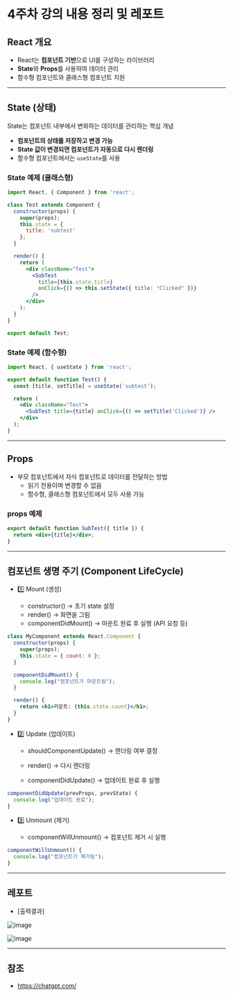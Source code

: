 # 4주차 강의 내용 정리 및 레포트

## React 개요  
- React는 **컴포넌트 기반**으로 UI를 구성하는 라이브러리  
- **State**와 **Props**를 사용하여 데이터 관리  
- 함수형 컴포넌트와 클래스형 컴포넌트 지원  

---

## State (상태)  
State는 컴포넌트 내부에서 변화하는 데이터를 관리하는 핵심 개념  
- **컴포넌트의 상태를 저장하고 변경 가능**  
- **State 값이 변경되면 컴포넌트가 자동으로 다시 렌더링**  
- 함수형 컴포넌트에서는 `useState`를 사용  

### State 예제 (클래스형)  
```jsx
import React, { Component } from 'react';

class Test extends Component {
  constructor(props) {
    super(props);
    this.state = {
      title: 'subtest'
    };
  }

  render() {
    return (
      <div className="Test">
        <SubTest 
          title={this.state.title} 
          onClick={() => this.setState({ title: "Clicked" })} 
        />
      </div>
    );
  }
}

export default Test;
```
### State 예제 (함수형)

```jsx
import React, { useState } from 'react';

export default function Test() {
  const [title, setTitle] = useState('subtest');

  return (
    <div className="Test">
      <SubTest title={title} onClick={() => setTitle('Clicked')} />
    </div>
  );
}
```

---
## Props
* 부모 컴포넌트에서 자식 컴포넌트로 데이터를 전달하는 방법
  - 읽기 전용이며 변경할 수 없음
  - 함수형, 클래스형 컴포넌트에서 모두 사용 가능

### props 예제

```jsx
export default function SubTest({ title }) {
  return <div>{title}</div>;
}
```
---

## 컴포넌트 생명 주기 (Component LifeCycle)

* 1️⃣ Mount (생성)
   
  - constructor() → 초기 state 설정
  - render() → 화면을 그림
  - componentDidMount() → 마운트 완료 후 실행 (API 요청 등)

```jsx
class MyComponent extends React.Component {
  constructor(props) {
    super(props);
    this.state = { count: 0 };
  }

  componentDidMount() {
    console.log("컴포넌트가 마운트됨");
  }

  render() {
    return <h1>카운트: {this.state.count}</h1>;
  }
}
```
* 2️⃣ Update (업데이트)
  
  - shouldComponentUpdate() → 렌더링 여부 결정

  - render() → 다시 렌더링

  - componentDidUpdate() → 업데이트 완료 후 실행

```jsx
componentDidUpdate(prevProps, prevState) {
  console.log("업데이트 완료");
}
```

* 3️⃣ Unmount (제거)
  
  - componentWillUnmount() → 컴포넌트 제거 시 실행

```jsx
componentWillUnmount() {
  console.log("컴포넌트가 제거됨");
}
```

---

## 레포트 

* [출력결과]

![image](https://github.com/user-attachments/assets/7beeeb10-56c3-42a2-8310-450402ba3445)

![image](https://github.com/user-attachments/assets/c0d7f0a0-2992-4276-8f28-464ef6428b99)

---

## 참조

* <https://chatgpt.com/>

